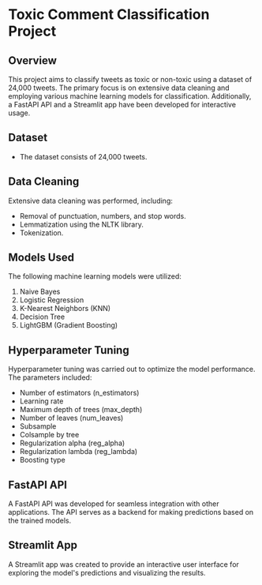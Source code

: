 # Toxic Comment Classification Project

## Overview

This project aims to classify tweets as toxic or non-toxic using a dataset of 24,000 tweets. The primary focus is on extensive data cleaning and employing various machine learning models for classification. Additionally, a FastAPI API and a Streamlit app have been developed for interactive usage.

## Dataset

- The dataset consists of 24,000 tweets.

## Data Cleaning

Extensive data cleaning was performed, including:

- Removal of punctuation, numbers, and stop words.
- Lemmatization using the NLTK library.
- Tokenization.

## Models Used

The following machine learning models were utilized:

1. Naive Bayes
2. Logistic Regression
3. K-Nearest Neighbors (KNN)
4. Decision Tree
5. LightGBM (Gradient Boosting)

## Hyperparameter Tuning

Hyperparameter tuning was carried out to optimize the model performance. The parameters included:

- Number of estimators (n_estimators)
- Learning rate
- Maximum depth of trees (max_depth)
- Number of leaves (num_leaves)
- Subsample
- Colsample by tree
- Regularization alpha (reg_alpha)
- Regularization lambda (reg_lambda)
- Boosting type

## FastAPI API

A FastAPI API was developed for seamless integration with other applications. The API serves as a backend for making predictions based on the trained models.

## Streamlit App

A Streamlit app was created to provide an interactive user interface for exploring the model's predictions and visualizing the results.
